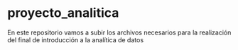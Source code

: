 # proyecto_analitica
En este repositorio vamos a subir los archivos necesarios para la realización del final de introducción a la analítica de datos
